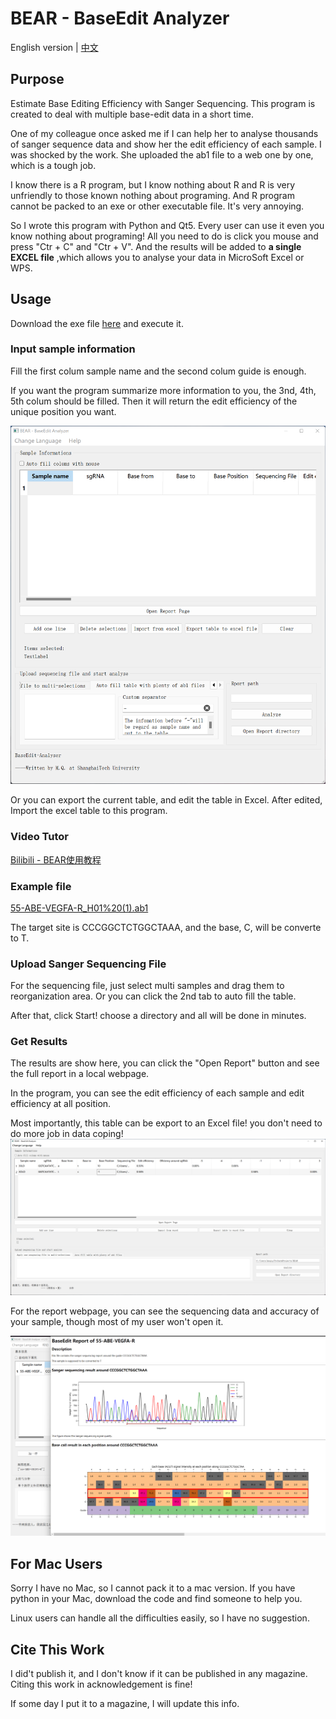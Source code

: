 # BEAR - BaseEdit Analyzer
English version | [中文](/README_zh.md)
## Purpose
Estimate Base Editing Efficiency with Sanger Sequencing. This program is created to deal with multiple base-edit data in a short time.

One of my colleague once asked me if I can help her to analyse thousands of 
sanger sequence data and show her the edit efficiency of each sample. I was shocked
by the work. She uploaded the ab1 file to a web one by one, which is a tough job.

I know there is a R program, but I know nothing about R and R is very unfriendly
to those known nothing about programing. And R program cannot be packed to
an exe or other executable file. It's very annoying.

So I wrote this program with Python and Qt5. Every user can use it 
even you know nothing about programing! All you need to do is click you mouse
and press "Ctr + C" and "Ctr + V". And the results will be added to **a single EXCEL file**
,which allows you to analyse your data in MicroSoft Excel or WPS.

## Usage
Download the exe file [here](https://github.com/Masterchiefm/BEAR/releases/latest) and execute it.

### Input sample information
Fill the first colum sample name  and the second colum guide is enough. 

If you want the program summarize more information to you, the 3nd, 4th, 5th
colum should be filled. Then it will return the edit efficiency of the unique
position you want.

![](/screenshot.png)

Or you can export the current table, and edit the table in Excel. After edited,
Import the excel table to this program.


### Video Tutor
[Bilibili - BEAR使用教程](https://www.bilibili.com/video/BV1sG411E71G/)


### Example file
[55-ABE-VEGFA-R_H01%20(1).ab1](https://github.com/Masterchiefm/BEAR/blob/master/55-ABE-VEGFA-R_H01%20(1).ab1)

The target site is CCCGGCTCTGGCTAAA, and the base, C, will be converte to T.

### Upload Sanger Sequencing File
For the sequencing file, just select multi samples and drag them to reorganization 
area. Or you can click the 2nd tab to auto fill the table.

After that, click Start! choose a directory and all will be done in minutes.

### Get Results
The results are show here, you can click the "Open Report" button and see the full
report in a local webpage.


In the program, you can see the edit efficiency of each sample and edit efficiency 
at all position.

Most importantly, this table can be export to an Excel file! you don't need
to do more job in data coping!
![](/screenshot2.png)

For the report webpage, you can see the sequencing data and accuracy of your sample, though
most of my user won't open it.

![](/screenshot3.png)


## For Mac Users
Sorry I have no Mac, so I cannot pack it to a mac version. If you have python in your Mac,
download the code and find someone to help you.

Linux users can handle all the difficulties easily, so I have no suggestion.


## Cite This Work
I did't publish it, and I don't know if it can be published in any magazine.
Citing this work in acknowledgement is fine!

If some day I put it to a magazine, I will update this info.
